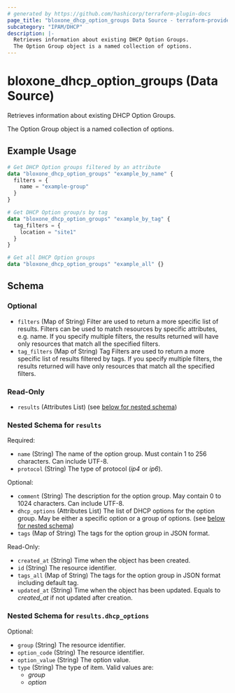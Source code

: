```yaml
---
# generated by https://github.com/hashicorp/terraform-plugin-docs
page_title: "bloxone_dhcp_option_groups Data Source - terraform-provider-bloxone"
subcategory: "IPAM/DHCP"
description: |-
  Retrieves information about existing DHCP Option Groups.
  The Option Group object is a named collection of options.
---
```


# bloxone_dhcp_option_groups (Data Source)

Retrieves information about existing DHCP Option Groups.

The Option Group object is a named collection of options.

## Example Usage

```terraform
# Get DHCP Option groups filtered by an attribute
data "bloxone_dhcp_option_groups" "example_by_name" {
  filters = {
    name = "example-group"
  }
}

# Get DHCP Option group/s by tag
data "bloxone_dhcp_option_groups" "example_by_tag" {
  tag_filters = {
    location = "site1"
  }
}

# Get all DHCP Option groups
data "bloxone_dhcp_option_groups" "example_all" {}
```

<!-- schema generated by tfplugindocs -->
## Schema

### Optional

- `filters` (Map of String) Filter are used to return a more specific list of results. Filters can be used to match resources by specific attributes, e.g. name. If you specify multiple filters, the results returned will have only resources that match all the specified filters.
- `tag_filters` (Map of String) Tag Filters are used to return a more specific list of results filtered by tags. If you specify multiple filters, the results returned will have only resources that match all the specified filters.

### Read-Only

- `results` (Attributes List) (see [below for nested schema](#nestedatt--results))

<a id="nestedatt--results"></a>
### Nested Schema for `results`

Required:

- `name` (String) The name of the option group. Must contain 1 to 256 characters. Can include UTF-8.
- `protocol` (String) The type of protocol (_ip4_ or _ip6_).

Optional:

- `comment` (String) The description for the option group. May contain 0 to 1024 characters. Can include UTF-8.
- `dhcp_options` (Attributes List) The list of DHCP options for the option group. May be either a specific option or a group of options. (see [below for nested schema](#nestedatt--results--dhcp_options))
- `tags` (Map of String) The tags for the option group in JSON format.

Read-Only:

- `created_at` (String) Time when the object has been created.
- `id` (String) The resource identifier.
- `tags_all` (Map of String) The tags for the option group in JSON format including default tag.
- `updated_at` (String) Time when the object has been updated. Equals to _created_at_ if not updated after creation.

<a id="nestedatt--results--dhcp_options"></a>
### Nested Schema for `results.dhcp_options`

Optional:

- `group` (String) The resource identifier.
- `option_code` (String) The resource identifier.
- `option_value` (String) The option value.
- `type` (String) The type of item. Valid values are:
  * _group_
  * _option_
